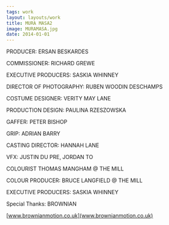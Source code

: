 ```yaml
---
tags: work
layout: layouts/work
title: MURA MASA2
image: MURAMASA.jpg
date: 2014-01-01
---
```


PRODUCER: ERSAN BESKARDES

COMMISSIONER: RICHARD GREWE

EXECUTIVE PRODUCERS: SASKIA WHINNEY

DIRECTOR OF PHOTOGRAPHY: RUBEN WOODIN DESCHAMPS

COSTUME DESIGNER: VERITY MAY LANE

PRODUCTION DESIGN: PAULINA RZESZOWSKA

GAFFER: PETER BISHOP

GRIP: ADRIAN BARRY

CASTING DIRECTOR: HANNAH LANE

VFX: JUSTIN DU PRE, JORDAN TO

COLOURIST THOMAS MANGHAM @ THE MILL

COLOUR PRODUCER: BRUCE LANGFIELD @ THE MILL

EXECUTIVE PRODUCERS: SASKIA WHINNEY

Special Thanks: BROWNIAN

[www.brownianmotion.co.uk](www.brownianmotion.co.uk)
